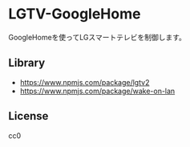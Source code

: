 # LGTV-GoogleHome
GoogleHomeを使ってLGスマートテレビを制御します。

## Library
- <https://www.npmjs.com/package/lgtv2>
- <https://www.npmjs.com/package/wake-on-lan>

## License
cc0

